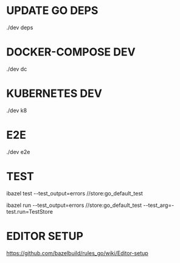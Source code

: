 # UPDATE GO DEPS

./dev deps

# DOCKER-COMPOSE DEV

./dev dc

# KUBERNETES DEV

./dev k8

# E2E

./dev e2e

# TEST

ibazel test --test_output=errors //store:go_default_test

ibazel run --test_output=errors //store:go_default_test --test_arg=-test.run=TestStore

# EDITOR SETUP

https://github.com/bazelbuild/rules_go/wiki/Editor-setup
